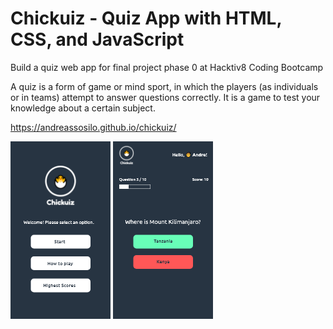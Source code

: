 # Chickuiz - Quiz App with HTML, CSS, and JavaScript

Build a quiz web app for final project phase 0 at Hacktiv8 Coding Bootcamp

A quiz is a form of game or mind sport, in which the players (as individuals or in teams) attempt to answer questions correctly. It is a game to test your knowledge about a certain subject.

https://andreassosilo.github.io/chickuiz/

![alt text](https://github.com/andreassosilo/chickuiz/blob/master/assets/chickuiz.png "Chickuiz Home")
![alt text](https://github.com/andreassosilo/chickuiz/blob/master/assets/chickuiz2.png "Chickuiz Gameplay")

